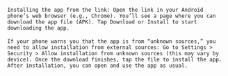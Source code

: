 `Installing the app from the link:
Open the link in your Android phone’s web browser (e.g., Chrome).
You’ll see a page where you can download the app file (APK).
Tap Download or Install to start downloading the app.`
<br>
<br>
`If your phone warns you that the app is from “unknown sources,” you need to allow installation from external sources:
Go to Settings > Security > Allow installation from unknown sources (this may vary by device).
Once the download finishes, tap the file to install the app.
After installation, you can open and use the app as usual.`
